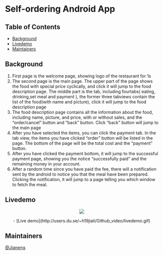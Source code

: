 # Self-ordering Android App

## Table of Contents
- [Background](#background)
- [Livedemo](#livedemo) 
- [Maintainers](#maintainers)

## Background
1. First page is the welcome page, showing logo of the restaurant for 1s 
2. The second page is the main page. The upper part of the page shows the food with  special price cyclically, and click it will jump to the food description page. The middle part is the tab, including fourtabs( eating, drinking,set meal and payment ),  the former three tabviews contain the list of the food(with name and picture), click  it will jump to the food description page 
3. The food description page contains all the information about the food, including  name, picture, and price, with or without sales, and the “order/cancel” button and  “back” button. Click “back” button will jump to the main page 
4. After you have selected the items, you can click the payment tab. In the tab view,  the items you have clicked “order” button will be listed in the page. The bottom of  the page will be the total cost and the “payment” button.
5. After you have clicked the payment bottom, it will jump to the successful payment  page, showing you the notice “successfully paid” and the remaining money in your  account.
6. After a random time since you have paid the fee, there will a notification sent by  the android to notice you that the meal have been prepared. Clicking the  notification, it will jump to a page telling you which window to fetch the meal.

## Livedemo
<p align="center">
<img src="http://users.du.se/~h19jiali/Github_video/livedemo.gif"/>
</p>
<p align="center">
- [Live demo](http://users.du.se/~h19jiali/Github_video/livedemo.gif)

## Maintainers
[@Jianeng](https://github.com/jianengli).
